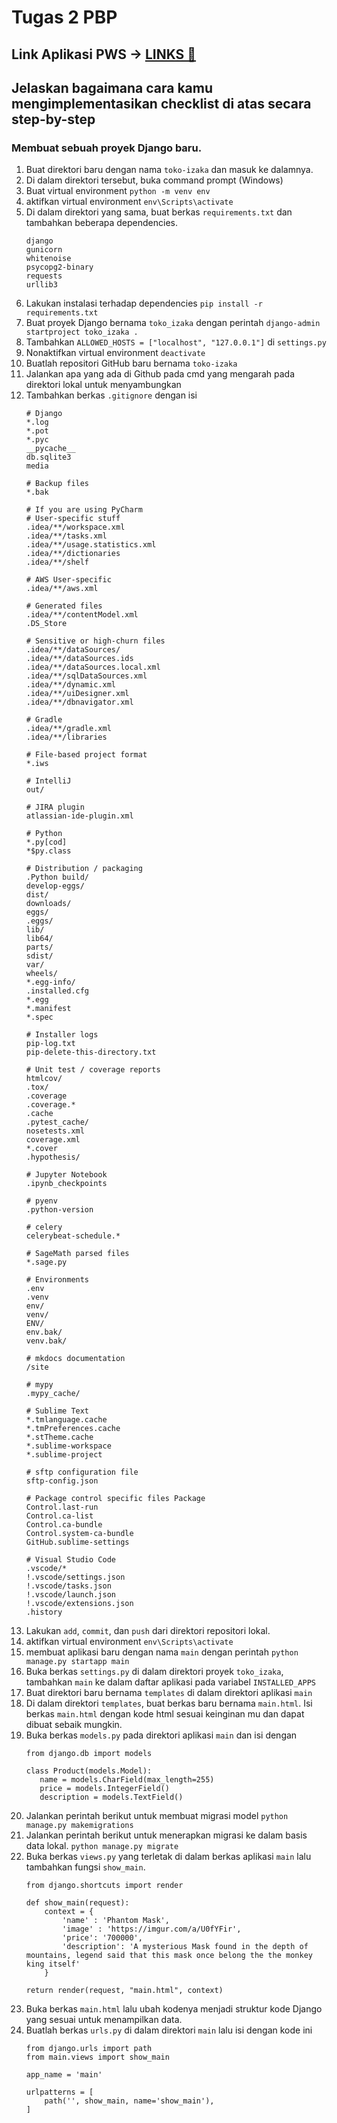 # Tugas 2 PBP
## Link Aplikasi PWS -> [LINKS 🔗](http://muhammad-adiansyah-tokoizakaa.pbp.cs.ui.ac.id/)
## Jelaskan bagaimana cara kamu mengimplementasikan checklist di atas secara step-by-step
### Membuat sebuah proyek Django baru.
   1. Buat direktori baru dengan nama `toko-izaka` dan masuk ke dalamnya.
   2. Di dalam direktori tersebut, buka command prompt (Windows)
   3. Buat virtual environment `python -m venv env`
   4. aktifkan virtual environment `env\Scripts\activate`
   5. Di dalam direktori yang sama, buat berkas `requirements.txt` dan tambahkan beberapa dependencies.
      ```
      django
      gunicorn
      whitenoise
      psycopg2-binary
      requests
      urllib3
      ```
   6. Lakukan instalasi terhadap dependencies `pip install -r requirements.txt`
   7. Buat proyek Django bernama `toko_izaka` dengan perintah `django-admin startproject toko_izaka .`
   8. Tambahkan `ALLOWED_HOSTS = ["localhost", "127.0.0.1"]` di `settings.py`
   9. Nonaktifkan virtual environment `deactivate`
   10. Buatlah repositori GitHub baru bernama `toko-izaka`
   11. Jalankan apa yang ada di Github pada cmd yang mengarah pada direktori lokal untuk menyambungkan
   12. Tambahkan berkas `.gitignore` dengan isi
       ```
       # Django
       *.log
       *.pot
       *.pyc
       __pycache__
       db.sqlite3
       media
      
       # Backup files
       *.bak
      
       # If you are using PyCharm
       # User-specific stuff
       .idea/**/workspace.xml
       .idea/**/tasks.xml
       .idea/**/usage.statistics.xml
       .idea/**/dictionaries
       .idea/**/shelf
      
       # AWS User-specific
       .idea/**/aws.xml
      
       # Generated files
       .idea/**/contentModel.xml
       .DS_Store
      
       # Sensitive or high-churn files
       .idea/**/dataSources/
       .idea/**/dataSources.ids
       .idea/**/dataSources.local.xml
       .idea/**/sqlDataSources.xml
       .idea/**/dynamic.xml
       .idea/**/uiDesigner.xml
       .idea/**/dbnavigator.xml
      
       # Gradle
       .idea/**/gradle.xml
       .idea/**/libraries
      
       # File-based project format
       *.iws
      
       # IntelliJ
       out/
      
       # JIRA plugin
       atlassian-ide-plugin.xml
      
       # Python
       *.py[cod]
       *$py.class
      
       # Distribution / packaging
       .Python build/
       develop-eggs/
       dist/
       downloads/
       eggs/
       .eggs/
       lib/
       lib64/
       parts/
       sdist/
       var/
       wheels/
       *.egg-info/
       .installed.cfg
       *.egg
       *.manifest
       *.spec
      
       # Installer logs
       pip-log.txt
       pip-delete-this-directory.txt
      
       # Unit test / coverage reports
       htmlcov/
       .tox/
       .coverage
       .coverage.*
       .cache
       .pytest_cache/
       nosetests.xml
       coverage.xml
       *.cover
       .hypothesis/
      
       # Jupyter Notebook
       .ipynb_checkpoints
      
       # pyenv
       .python-version
      
       # celery
       celerybeat-schedule.*
      
       # SageMath parsed files
       *.sage.py
      
       # Environments
       .env
       .venv
       env/
       venv/
       ENV/
       env.bak/
       venv.bak/
      
       # mkdocs documentation
       /site
      
       # mypy
       .mypy_cache/
      
       # Sublime Text
       *.tmlanguage.cache
       *.tmPreferences.cache
       *.stTheme.cache
       *.sublime-workspace
       *.sublime-project
      
       # sftp configuration file
       sftp-config.json
      
       # Package control specific files Package
       Control.last-run
       Control.ca-list
       Control.ca-bundle
       Control.system-ca-bundle
       GitHub.sublime-settings
      
       # Visual Studio Code
       .vscode/*
       !.vscode/settings.json
       !.vscode/tasks.json
       !.vscode/launch.json
       !.vscode/extensions.json
       .history
       ```
   13. Lakukan `add`, `commit`, dan `push` dari direktori repositori lokal.
   14. aktifkan virtual environment `env\Scripts\activate`
   15. membuat aplikasi baru dengan nama `main` dengan perintah `python manage.py startapp main`
   16. Buka berkas `settings.py` di dalam direktori proyek `toko_izaka`, tambahkan `main` ke dalam daftar aplikasi pada variabel `INSTALLED_APPS`
   17. Buat direktori baru bernama `templates` di dalam direktori aplikasi `main`
   18. Di dalam direktori `templates`, buat berkas baru bernama `main.html`. Isi berkas `main.html` dengan kode html sesuai keinginan mu dan dapat dibuat sebaik mungkin.
   19. Buka berkas `models.py` pada direktori aplikasi `main` dan isi dengan
       ```
       from django.db import models

       class Product(models.Model):
          name = models.CharField(max_length=255)
          price = models.IntegerField()
          description = models.TextField()
       ```
   20. Jalankan perintah berikut untuk membuat migrasi model `python manage.py makemigrations`
   21. Jalankan perintah berikut untuk menerapkan migrasi ke dalam basis data lokal. `python manage.py migrate`
   22. Buka berkas `views.py` yang terletak di dalam berkas aplikasi `main` lalu tambahkan fungsi `show_main`.
       ```
       from django.shortcuts import render

       def show_main(request):
           context = {
               'name' : 'Phantom Mask',
               'image' : 'https://imgur.com/a/U0fYFir',
               'price': '700000',
               'description': 'A mysterious Mask found in the depth of mountains, legend said that this mask once belong the the monkey king itself'
           }

       return render(request, "main.html", context)
       ```
   23. Buka berkas `main.html` lalu ubah kodenya menjadi struktur kode Django yang sesuai untuk menampilkan data.
   24. Buatlah berkas `urls.py` di dalam direktori `main` lalu isi dengan kode ini
       ```
       from django.urls import path
       from main.views import show_main
      
       app_name = 'main'
      
       urlpatterns = [
           path('', show_main, name='show_main'),
       ]
       ```

